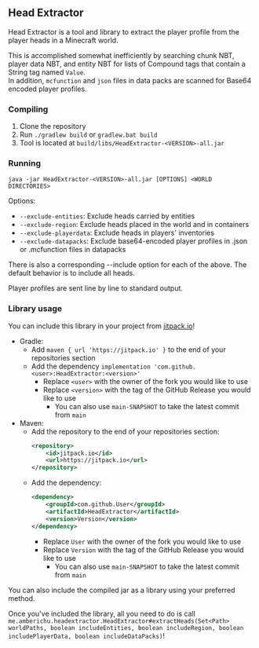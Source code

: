 ## Head Extractor

Head Extractor is a tool and library to extract the player profile from the player heads in a Minecraft world.

This is accomplished somewhat inefficiently by searching chunk NBT, player data NBT, and entity NBT for lists of
Compound tags that contain a String tag named `Value`.\
In addition, `mcfunction` and `json` files in data packs are scanned for Base64 encoded player profiles.  

### Compiling
1. Clone the repository
2. Run `./gradlew build` or `gradlew.bat build`
3. Tool is located at `build/libs/HeadExtractor-<VERSION>-all.jar`

### Running
`java -jar HeadExtractor-<VERSION>-all.jar [OPTIONS] <WORLD DIRECTORIES>`

Options:
- `--exclude-entities`: Exclude heads carried by entities
- `--exclude-region`: Exclude heads placed in the world and in containers
- `--exclude-playerdata`: Exclude heads in players' inventories
- `--exclude-datapacks`: Exclude base64-encoded player profiles in .json or .mcfunction files in datapacks

There is also a corresponding --include option for each of the above. The default behavior is to include all heads.

Player profiles are sent line by line to standard output. 

### Library usage
You can include this library in your project from [jitpack.io](https://jitpack.io/)!

- Gradle:
  - Add `maven { url 'https://jitpack.io' }` to the end of your repositories section
  - Add the dependency `implementation 'com.github.<user>:HeadExtractor:<version>'`
    - Replace `<user>` with the owner of the fork you would like to use
    - Replace `<version>` with the tag of the GitHub Release you would like to use
      - You can also use `main-SNAPSHOT` to take the latest commit from `main`
- Maven:
  - Add the repository to the end of your repositories section:
    ```xml
    <repository>
        <id>jitpack.io</id>
        <url>https://jitpack.io</url>
    </repository>
    ```
  - Add the dependency:
    ```xml
    <dependency>
	    <groupId>com.github.User</groupId>
	    <artifactId>HeadExtractor</artifactId>
	    <version>Version</version>
    </dependency>
    ```
    - Replace `User` with the owner of the fork you would like to use
    - Replace `Version` with the tag of the GitHub Release you would like to use
        - You can also use `main-SNAPSHOT` to take the latest commit from `main`

You can also include the compiled jar as a library using your preferred method.

Once you've included the library, all you need to do is call 
`me.amberichu.headextractor.HeadExtractor#extractHeads(Set<Path> worldPaths, boolean includeEntities,
boolean includeRegion, boolean includePlayerData, boolean includeDataPacks)`!
